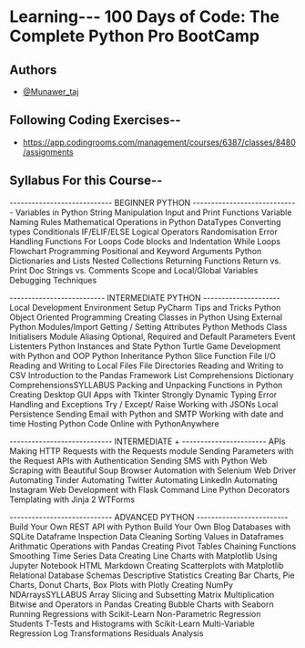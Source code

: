 # Learning--- 100 Days of Code: The Complete Python Pro BootCamp

## Authors

- [@Munawer_taj](https://https://github.com/Munawertaj)

## Following Coding Exercises--

- https://app.codingrooms.com/management/courses/6387/classes/8480/assignments

## Syllabus For this Course--

---------------------------- BEGINNER PYTHON -----------------------------
Variables in Python
String Manipulation
Input and Print Functions
Variable Naming Rules
Mathematical Operations in Python
DataTypes
Converting types
Conditionals IF/ELIF/ELSE
Logical Operators
Randomisation
Error Handling
Functions
For Loops
Code blocks and Indentation
While Loops
Flowchart Programming
Positional and Keyword Arguments
Python Dictionaries and Lists
Nested Collections
Returning Functions
Return vs. Print
Doc Strings vs. Comments
Scope and Local/Global Variables
Debugging Techniques

-------------------------- INTERMEDIATE PYTHON ---------------------
Local Development Environment Setup
PyCharm Tips and Tricks
Python Object Oriented Programming
Creating Classes in Python
Using External Python Modules/Import
Getting / Setting Attributes
Python Methods
Class Initialisers
Module Aliasing
Optional, Required and Default Parameters
Event Listenters
Python Instances and State
Python Turtle
Game Development with Python and OOP
Python Inheritance
Python Slice Function
File I/O Reading and Writing to Local Files
File Directories
Reading and Writing to CSV
Introduction to the Pandas Framework
List Comprehensions
Dictionary ComprehensionsSYLLABUS
Packing and Unpacking Functions in Python
Creating Desktop GUI Apps with Tkinter
Strongly Dynamic Typing
Error Handling and Exceptions
Try / Except/ Raise
Working with JSONs
Local Persistence
Sending Email with Python and SMTP
Working with date and time
Hosting Python Code Online with PythonAnywhere

---------------------------- INTERMEDIATE + -----------------------
APIs
Making HTTP Requests with the Requests module
Sending Parameters with the Request
APIs with Authentication
Sending SMS with Python
Web Scraping with Beautiful Soup
Browser Automation with Selenium Web Driver
Automating Tinder
Automating Twitter
Automating LinkedIn
Automating Instagram
Web Development with Flask
Command Line
Python Decorators
Templating with Jinja 2
WTForms

---------------------------- ADVANCED PYTHON -------------------------
Build Your Own REST API with Python
Build Your Own Blog
Databases with SQLite
Dataframe Inspection
Data Cleaning
Sorting Values in Dataframes
Arithmatic Operations with Pandas
Creating Pivot Tables
Chaining Functions
Smoothing Time Series Data
Creating Line Charts with Matplotlib
Using Jupyter Notebook
HTML Markdown
Creating Scatterplots with Matplotlib
Relational Database Schemas
Descriptive Statistics
Creating Bar Charts, Pie Charts, Donut Charts, Box Plots with
Plotly
Creating NumPy NDArraysSYLLABUS
Array Slicing and Subsetting
Matrix Multiplication
Bitwise and Operators in Pandas
Creating Bubble Charts with Seaborn
Running Regressions with Scikit-Learn
Non-Parametric Regression
Students T-Tests and Histograms with Scikit-Learn
Multi-Variable Regression
Log Transformations
Residuals Analysis
